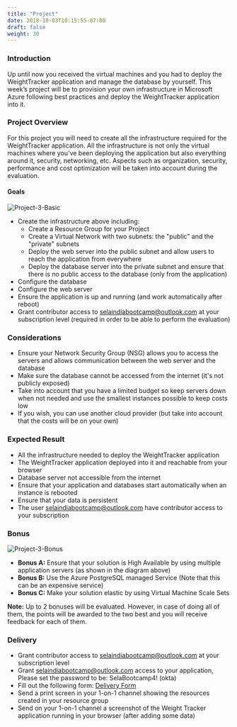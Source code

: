 ```yaml
---
title: "Project"
date: 2018-10-03T10:15:55-07:00
draft: false
weight: 30
---
```


### Introduction
Up until now you received the virtual machines and you had to deploy the WeightTracker application and manage the database by yourself. This week’s project will be to provision your own infrastructure in Microsoft Azure following best practices and deploy the WeightTracker application into it.


### Project Overview
For this project you will need to create all the infrastructure required for the WeightTracker application. All the infrastructure is not only the virtual machines where you’ve been deploying the application but also everything around it, security, networking, etc. Aspects such as organization, security, performance and cost optimization will be taken into account during the evaluation.


#### Goals

![Project-3-Basic](/images/week-3-project-basic.png)

- Create the infrastructure above including: 
  - Create a Resource Group for your Project
  - Create a Virtual Network with two subnets: the "public" and the "private" subnets
  - Deploy the web server into the public subnet and allow users to reach the application from everywhere
  - Deploy the database server into the private subnet and ensure that there is no public access to the database (only from the application)
- Configure the database
- Configure the web server
- Ensure the application is up and running (and work automatically after reboot)
- Grant contributor access to selaindiabootcamp@outlook.com at your subscription level (required in order to be able to perform the evaluation)


### Considerations
- Ensure your Network Security Group (NSG) allows you to access the servers and allows communication between the web server and the database
- Make sure the database cannot be accessed from the internet (it's not publicly exposed)
- Take into account that you have a limited budget so keep servers down when not needed and use the smallest instances possible to keep costs low
- If you wish, you can use another cloud provider (but take into account that the costs will be on your own)

### Expected Result
- All the infrastructure needed to deploy the WeightTracker application
- The WeightTracker application deployed into it and reachable from your browser
- Database server not accessible from the internet
- Ensure that your application and databases start automatically when an instance is rebooted 
- Ensure that your data is persistent
- The user selaindiabootcamp@outlook.com have contributor access to your subscription

### Bonus
![Project-3-Bonus](/images/week-3-project-bonus.png)
- **Bonus A:** Ensure that your solution is High Available by using multiple application servers (as shown in the diagram above)
- **Bonus B:** Use the Azure PostgreSQL managed Service (Note that this can be an expensive service)
- **Bonus C:** Make your solution elastic by using Virtual Machine Scale Sets

**Note:** Up to 2 bonuses will be evaluated. However, in case of doing all of them, the points will be awarded to the two best and you will receive feedback for each of them.

### Delivery
- Grant contributor access to selaindiabootcamp@outlook.com at your subscription level
- Grant selaindiabootcamp@outlook.com access to your application, Please set the password to be:  SelaBootcamp4! (okta)
- Fill out the following form: [Delivery Form](https://forms.gle/Utwc9n5A3zrfnze3A)
- Send a print screen in your 1-on-1 channel showing the resources created in your resource group
- Send on your 1-on-1 channel a screenshot of the Weight Tracker application running in your browser (after adding some data)
